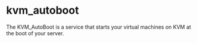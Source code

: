 # kvm_autoboot
The KVM_AutoBoot is a service that starts your virtual machines on KVM at the boot of your server.
